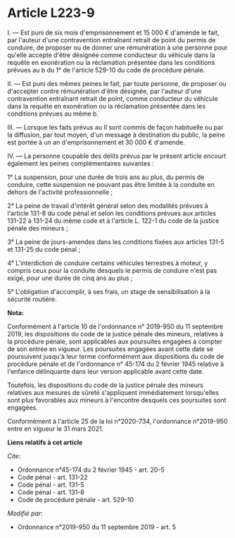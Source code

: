 # Article L223-9

I. ― Est puni de six mois d'emprisonnement et 15 000 € d'amende le fait, par l'auteur d'une contravention entraînant retrait
de point du permis de conduire, de proposer ou de donner une rémunération à une personne pour qu'elle accepte d'être désignée
comme conducteur du véhicule dans la requête en exonération ou la réclamation présentée dans les conditions prévues au b du
1° de l'article 529-10 du code de procédure pénale. 

II. ― Est puni des mêmes peines le fait, par toute personne, de proposer ou d'accepter contre rémunération d'être désignée,
par l'auteur d'une contravention entraînant retrait de point, comme conducteur du véhicule dans la requête en exonération ou
la réclamation présentée dans les conditions prévues au même b. 

III. ― Lorsque les faits prévus au II sont commis de façon habituelle ou par la diffusion, par tout moyen, d'un message à
destination du public, la peine est portée à un an d'emprisonnement et 30 000 € d'amende. 

IV. ― La personne coupable des délits prévus par le présent article encourt également les peines complémentaires suivantes : 

1° La suspension, pour une durée de trois ans au plus, du permis de conduire, cette suspension ne pouvant pas être limitée à
la conduite en dehors de l'activité professionnelle ; 

2° La peine de travail d'intérêt général selon des modalités prévues à l'article 131-8 du code pénal et selon les conditions
prévues aux articles 131-22 à 131-24 du même code et        à l'article L. 122-1 du code de la justice pénale des mineurs ; 

3° La peine de jours-amendes dans les conditions fixées aux articles 131-5 et 131-25 du code pénal ; 

4° L'interdiction de conduire certains véhicules terrestres à moteur, y compris ceux pour la conduite desquels le permis de
conduire n'est pas exigé, pour une durée de cinq ans au plus ; 

5° L'obligation d'accomplir, à ses frais, un stage de sensibilisation à la sécurité routière.

**Nota:**

Conformément à l'article 10 de l'ordonnance n° 2019-950 du 11 septembre 2019, les dispositions du code de la justice pénale
des mineurs, relatives à la procédure pénale, sont applicables aux poursuites engagées à compter de son entrée en vigueur.
Les poursuites engagées avant cette date se poursuivent jusqu'à leur terme conformément aux dispositions du code de procédure
pénale et de l'ordonnance n° 45-174 du 2 février 1945 relative à l'enfance délinquante dans leur version applicable avant
cette date.

Toutefois, les dispositions du code de la justice pénale des mineurs relatives aux mesures de sûreté s'appliquent
immédiatement lorsqu'elles sont plus favorables aux mineurs à l'encontre desquels ces poursuites sont engagées.

Conformément à l'article 25 de la loi n°2020-734, l'ordonnance n°2019-950 entre en vigueur le 31 mars 2021.

**Liens relatifs à cet article**

_Cite_:

  - Ordonnance n°45-174 du 2 février 1945 - art. 20-5
  - Code pénal - art. 131-22
  - Code pénal - art. 131-5
  - Code pénal - art. 131-8
  - Code de procédure pénale - art. 529-10

_Modifié par_:

  - Ordonnance n°2019-950 du 11 septembre 2019 - art. 5
